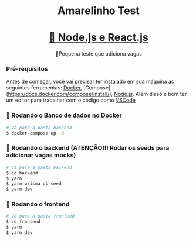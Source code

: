 <h1 align="center">Amarelinho Test</h1>

<h1 align="center">
    <a href="https://nodejs.org/en/">🔗 Node.js e React.js</a>
</h1>
 <p align="center">🚀Pequena teste que adiciona vagas</p>

### Pré-requisitos

Antes de começar, você vai precisar ter instalado em sua máquina as seguintes ferramentas:
[Docker](https://docs.docker.com/engine/install/), [Compose] (https://docs.docker.com/compose/install/), [Node.js](https://nodejs.org/en/).
Além disso é bom ter um editor para trabalhar com o código como [VSCode](https://code.visualstudio.com/)

### 🎲 Rodando o Banco de dados no Docker

```bash
# Vá para a pasta backend
$ docker-compose up -d
```

### 🎲 Rodando o backend (ATENÇÃO!!! Rodar os seeds para adicionar vagas mocks)

```bash
# Vá para a pasta backend
$ cd backend
$ yarn
$ yarn prisma db seed
$ yarn dev
```

### 🎲 Rodando o frontend

```bash
# Vá para a pasta frontend
$ cd frontend
$ yarn
$ yarn dev
```
